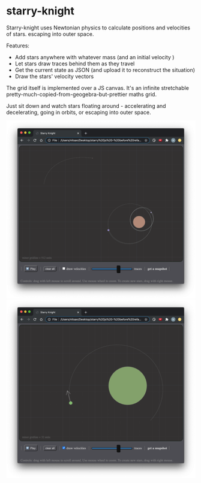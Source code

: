 # starry-knight

Starry-knight uses Newtonian physics to calculate positions and velocities of stars.
escaping into outer space.

Features:
* Add stars anywhere with whatever mass (and an initial velocity )
* Let stars draw traces behind them as they travel
* Get the current state as JSON (and upload it to reconstruct the situation)
* Draw the stars' velocity vectors

The grid itself is implemented over a JS canvas.
It's an infinite stretchable pretty-much-copied-from-geogebra-but-prettier maths grid.


Just sit down and watch stars floating around - accelerating and decelerating, going in orbits, or escaping into outer space.

![casual orbits](https://github.com/nitasn/starry-knight/blob/main/ScreenShot%20Orbits.png?raw=true)
![creating a star](https://github.com/nitasn/starry-knight/blob/main/ScreenShot%20Creating%20Star.png?raw=true)

